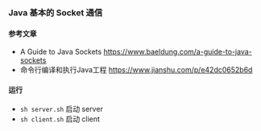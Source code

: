 ### Java 基本的 Socket 通信

#### 参考文章

- A Guide to Java Sockets https://www.baeldung.com/a-guide-to-java-sockets
- 命令行编译和执行Java工程 https://www.jianshu.com/p/e42dc0652b6d

#### 运行

- `sh server.sh` 启动 server
- `sh client.sh` 启动 client
